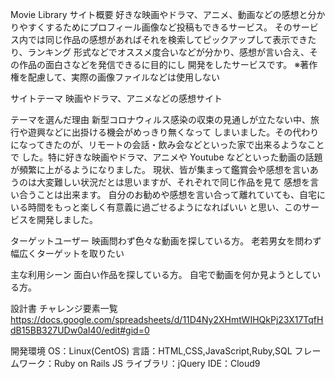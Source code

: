 Movie Library
サイト概要
好きな映画やドラマ、アニメ、動画などの感想と分かりやすくするためにプロフィール画像など投稿もできるサービス。
そのサービス内では同じ作品の感想があればそれを検索してピックアップして表示できたり、ランキング
形式などでオススメ度合いなどが分かり、感想が言い合え、その作品の面白さなどを発信できるに目的にし
開発をしたサービスです。
※著作権を配慮して、実際の画像ファイルなどは使用しない

サイトテーマ
映画やドラマ、アニメなどの感想サイト

テーマを選んだ理由
新型コロナウィルス感染の収束の見通しが立たない中、旅行や遊興などに出掛ける機会がめっきり無くなって
しまいました。その代わりになってきたのが、リモートの会話・飲み会などといった家で出来るようなことで
した。特に好きな映画やドラマ、アニメや Youtube などといった動画の話題が頻繁に上がるようになりました。
現状、皆が集まって鑑賞会や感想を言いあうのは大変難しい状況だとは思いますが、それぞれで同じ作品を見て
感想を言い合うことは出来ます。
自分のお勧めや感想を言い合って離れていても、自宅にいる時間をもっと楽しく有意義に過ごせるようになればいい
と思い、このサービスを開発しました。

ターゲットユーザー
映画問わず色々な動画を探している方。
老若男女を問わず幅広くターゲットを取りたい

主な利用シーン
面白い作品を探している方。
自宅で動画を何か見ようとしている方。

設計書
チャレンジ要素一覧
https://docs.google.com/spreadsheets/d/11D4Ny2XHmtWIHQkPj23X17TqfHdB15BB327UDw0aI40/edit#gid=0

開発環境
OS：Linux(CentOS)
言語：HTML,CSS,JavaScript,Ruby,SQL
フレームワーク：Ruby on Rails
JS ライブラリ：jQuery
IDE：Cloud9
